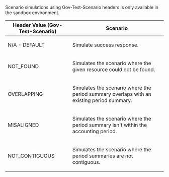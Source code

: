 <p>Scenario simulations using Gov-Test-Scenario headers is only available in the sandbox environment.</p>
<table>
    <thead>
        <tr>
            <th>Header Value (Gov-Test-Scenario)</th>
            <th>Scenario</th>
        </tr>
    </thead>
    <tbody>
        <tr>
            <td><p>N/A - DEFAULT</p></td>
            <td><p>Simulate success response.</p></td>
        </tr>
        <tr>
            <td><p>NOT_FOUND</p></td>
            <td><p>Simulates the scenario where the given resource could not be found.</p></td>
         </tr>
        <tr>
            <td><p>OVERLAPPING</p></td>
            <td><p>Simulates the scenario where the period summary overlaps with an existing period summary.</p></td>
         </tr>
        <tr>
            <td><p>MISALIGNED</p></td>
            <td><p>Simulates the scenario where the period summary isn't within the accounting period.</p></td>
         </tr>
        <tr>
            <td><p>NOT_CONTIGUOUS</p></td>
            <td><p>Simulates the scenario where the period summaries are not contiguous.</p></td>
         </tr>
    </tbody>
</table>